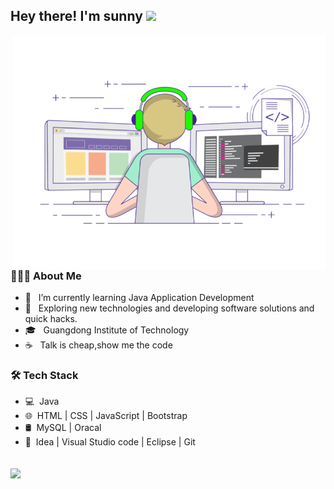 <h2> Hey there! I'm sunny <img src="https://github.com/souvikguria98/souvikguria98/blob/master/Hi.gif" width="25"></h2>
<img align="right" alt="GIF" src="https://raw.githubusercontent.com/devSouvik/devSouvik/master/gif3.gif" width="500"/>

<h3> 👨🏻‍💻 About Me </h3>

- 🔭 &nbsp; I’m currently learning Java Application Development
- 🤔 &nbsp; Exploring new technologies and developing software solutions and quick hacks.
- 🎓 &nbsp; Guangdong Institute of Technology
- ☕ &nbsp; Talk is cheap,show me the code

<h3>🛠 Tech Stack</h3>

- 💻&nbsp; Java   
- 🌐&nbsp; HTML | CSS | JavaScript | Bootstrap 
- 🛢&nbsp; MySQL | Oracal
- 🔧&nbsp; Idea | Visual Studio code | Eclipse | Git

<br>
<img align="center" src="https://github-readme-stats.vercel.app/api?username=Sunny-boop&include_all_commits=true&count_private=true&show_icons=true&line_height=20&title_color=7A7ADB&icon_color=2234AE&text_color=D3D3D3&bg_color=0,000000,130F40">
</br>
